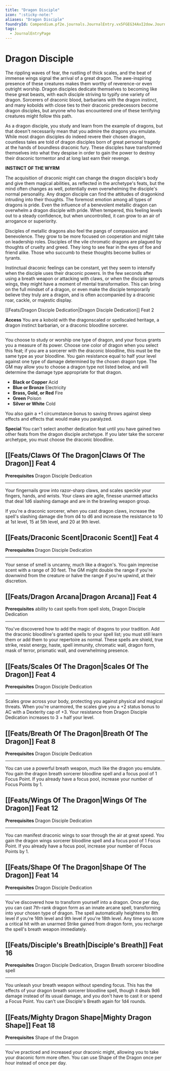 ```yaml
---
title: "Dragon Disciple"
icon: ":sticky-note:"
aliases: "Dragon Disciple"
foundryId: Compendium.pf2e.journals.JournalEntry.vx5FGEG34AxI2dow.JournalEntryPage.SO9d7RSf1zqmTlmW
tags:
  - JournalEntryPage
---
```


# Dragon Disciple
The rippling waves of fear, the rustling of thick scales, and the beat of immense wings signal the arrival of a great dragon. The awe-inspiring presence of these creatures makes them worthy of reverence-or even outright worship. Dragon disciples dedicate themselves to becoming like these great beasts, with each disciple striving to typify one variety of dragon. Sorcerers of draconic blood, barbarians with the dragon instinct, and many kobolds with close ties to their draconic predecessors become dragon disciples, but anyone who has encountered one of these terrifying creatures might follow this path.

As a dragon disciple, you study and learn from the example of dragons, but that doesn't necessarily mean that you admire the dragons you emulate. While most dragon disciples do indeed revere their chosen dragon, countless tales are told of dragon disciples born of great personal tragedy at the hands of boundless draconic fury. These disciples have transformed themselves into what they despise in order to gain the power to destroy their draconic tormentor and at long last earn their revenge.

**INSTINCT OF THE WYRM**

The acquisition of draconic might can change the dragon disciple's body and give them magical abilities, as reflected in the archetype's feats, but the mind often changes as well, potentially even overwhelming the disciple's normal personality. Any dragon disciple can find the attitudes of dragonkind intruding into their thoughts. The foremost emotion among all types of dragons is pride. Even the influence of a benevolent metallic dragon can overwhelm a dragon disciple with pride. When tempered, this feeling levels out to a steady confidence, but when uncontrolled, it can grow to an air of arrogance or superiority.

Disciples of metallic dragons also feel the pangs of compassion and benevolence. They grow to be more focused on cooperation and might take on leadership roles. Disciples of the vile chromatic dragons are plagued by thoughts of cruelty and greed. They long to see fear in the eyes of foe and friend alike. Those who succumb to these thoughts become bullies or tyrants.

Instinctual draconic feelings can be constant, yet they seem to intensify when the disciple uses their draconic powers. In the few seconds after using a breath weapon or attacking with claws, or when the disciple sprouts wings, they might have a moment of mental transformation. This can bring on the full mindset of a dragon, or even make the disciple temporarily believe they truly are a dragon, and is often accompanied by a draconic roar, cackle, or majestic display.

[[Feats/Dragon Disciple Dedication|Dragon Disciple Dedication]] Feat 2

**Access** You are a kobold with the dragonscaled or spellscaled heritage, a dragon instinct barbarian, or a draconic bloodline sorcerer.

* * *

You choose to study or worship one type of dragon, and your focus grants you a measure of its power. Choose one color of dragon when you select this feat; if you are a sorcerer with the draconic bloodline, this must be the same type as your bloodline. You gain resistance equal to half your level against one type of damage determined by the chosen dragon type. The GM may allow you to choose a dragon type not listed below, and will determine the damage type appropriate for that dragon.

*   **Black or Copper** Acid
*   **Blue or Bronze** Electricity
*   **Brass, Gold, or Red** Fire
*   **Green** Poison
*   **Silver or White** Cold

You also gain a +1 circumstance bonus to saving throws against sleep effects and effects that would make you paralyzed.

**Special** You can't select another dedication feat until you have gained two other feats from the dragon disciple archetype. If you later take the sorcerer archetype, you must choose the draconic bloodline.

## [[Feats/Claws Of The Dragon|Claws Of The Dragon]] Feat 4

**Prerequisites** Dragon Disciple Dedication

* * *

Your fingernails grow into razor-sharp claws, and scales speckle your fingers, hands, and wrists. Your claws are agile, finesse unarmed attacks that deal 1d6 slashing damage and are in the brawling weapon group.

If you're a draconic sorcerer, when you cast dragon claws, increase the spell's slashing damage die from d4 to d6 and increase the resistance to 10 at 1st level, 15 at 5th level, and 20 at 9th level.

## [[Feats/Draconic Scent|Draconic Scent]] Feat 4

**Prerequisites** Dragon Disciple Dedication

* * *

Your sense of smell is uncanny, much like a dragon's. You gain imprecise scent with a range of 30 feet. The GM might double the range if you're downwind from the creature or halve the range if you're upwind, at their discretion.

## [[Feats/Dragon Arcana|Dragon Arcana]] Feat 4

**Prerequisites** ability to cast spells from spell slots, Dragon Disciple Dedication

* * *

You've discovered how to add the magic of dragons to your tradition. Add the draconic bloodline's granted spells to your spell list; you must still learn them or add them to your repertoire as normal. These spells are shield, true strike, resist energy, haste, spell immunity, chromatic wall, dragon form, mask of terror, prismatic wall, and overwhelming presence.

## [[Feats/Scales Of The Dragon|Scales Of The Dragon]] Feat 4

**Prerequisites** Dragon Disciple Dedication

* * *

Scales grow across your body, protecting you against physical and magical threats. When you're unarmored, the scales give you a +2 status bonus to AC with a Dexterity cap of +3. Your resistance from Dragon Disciple Dedication increases to 3 + half your level.

## [[Feats/Breath Of The Dragon|Breath Of The Dragon]] Feat 8

**Prerequisites** Dragon Disciple Dedication

* * *

You can use a powerful breath weapon, much like the dragon you emulate. You gain the dragon breath sorcerer bloodline spell and a focus pool of 1 Focus Point. If you already have a focus pool, increase your number of Focus Points by 1.

## [[Feats/Wings Of The Dragon|Wings Of The Dragon]] Feat 12

**Prerequisites** Dragon Disciple Dedication

* * *

You can manifest draconic wings to soar through the air at great speed. You gain the dragon wings sorcerer bloodline spell and a focus pool of 1 Focus Point. If you already have a focus pool, increase your number of Focus Points by 1.

## [[Feats/Shape Of The Dragon|Shape Of The Dragon]] Feat 14

**Prerequisites** Dragon Disciple Dedication

* * *

You've discovered how to transform yourself into a dragon. Once per day, you can cast 7th-rank dragon form as an innate arcane spell, transforming into your chosen type of dragon. The spell automatically heightens to 8th level if you're 16th level and 9th level if you're 18th level. Any time you score a critical hit with an unarmed Strike gained from dragon form, you recharge the spell's breath weapon immediately.

## [[Feats/Disciple's Breath|Disciple's Breath]] Feat 16

**Prerequisites** Dragon Disciple Dedication, Dragon Breath sorcerer bloodline spell

* * *

You unleash your breath weapon without spending focus. This has the effects of your dragon breath sorcerer bloodline spell, though it deals 9d6 damage instead of its usual damage, and you don't have to cast it or spend a Focus Point. You can't use Disciple's Breath again for 1d4 rounds.

## [[Feats/Mighty Dragon Shape|Mighty Dragon Shape]] Feat 18

**Prerequisites** Shape of the Dragon

* * *

You've practiced and increased your draconic might, allowing you to take your draconic form more often. You can use Shape of the Dragon once per hour instead of once per day.